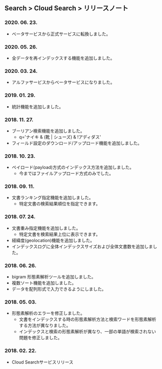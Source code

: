 ## Search > Cloud Search > リリースノート

### 2020. 06. 23.

- ベータサービスから正式サービスに転換しました。

### 2020. 05. 26.

- 全データを再インデックスする機能を追加しました。

### 2020. 03. 24.

- アルファサービスからベータサービスになりました。

### 2019. 01. 29.

- 統計機能を追加しました。

### 2018. 11. 27.

- ブーリアン検索機能を追加しました。
    - q='ナイキ & (靴 | シューズ) & !アディダス'
- フィールド設定のダウンロード/アップロード機能を追加しました。

### 2018. 10. 23.

- ペイロード(payload)方式のインデックス方法を追加しました。
    - 今まではファイルアップロード方式のみでした。

### 2018. 09. 11.

- 文書ランキング指定機能を追加しました。
    - 特定文書の検索結果順位を指定できます。

### 2018. 07. 24.

- 文書重み指定機能を追加しました。
    - 特定文書を検索結果上位に表示できます。
- 経緯度(geolocation)機能を追加しました。
- インデックスログに全体インデックスサイズおよび全体文書数を追加しました。

### 2018. 06. 26.

- bigram 形態素解析ツールを追加しました。
- 複数ソート機能を追加しました。
- データを配列形式で入力できるようにしました。

### 2018. 05. 03.

- 形態素解析のエラーを修正しました。
    - 文書をインデックスする時の形態素解析方法と検索ワードを形態素解析する方法が異なりました。
    - インデックスと検索の形態素解析が異なり、一部の単語が検索されない問題を修正しました。

### 2018. 02. 22.

- Cloud Searchサービスリリース
